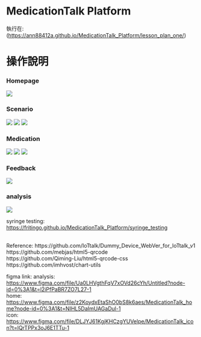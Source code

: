 # MedicationTalk Platform

執行在: (https://ann88412a.github.io/MedicationTalk_Platform/lesson_plan_one/)

# 操作說明
### Homepage
![](https://i.imgur.com/NYm1xY9.png)

### Scenario

![](https://i.imgur.com/CGA2SCG.png)
![](https://i.imgur.com/WVvBOXn.png)
![](https://i.imgur.com/sWUaG5d.png)

### Medication

![](https://i.imgur.com/P28nT5y.png)
![](https://i.imgur.com/BeguZsb.png)
![](https://i.imgur.com/Eed7PU6.png)


### Feedback

![](https://i.imgur.com/fwhefWn.png)

### analysis

![](https://i.imgur.com/MmzjQ9g.png)



syringe testing:
https://fritingo.github.io/MedicationTalk_Platform/syringe_testing


<br>
Reference:
https://github.com/IoTtalk/Dummy_Device_WebVer_for_IoTtalk_v1
<br>
https://github.com/mebjas/html5-qrcode
<br>
https://github.com/Qiming-Liu/html5-qrcode-css
<br>
https://github.com/imhvost/chart-utils


figma link:
analysis: https://www.figma.com/file/Ua0LHVgthFqV7xOVd26cYh/Untitled?node-id=0%3A1&t=l2iPfPaBR7ZO7L27-1
<br>
home: https://www.figma.com/file/z2KoydxEtaShO0bS8k6aes/MedicationTalk_home?node-id=0%3A1&t=NIHL5DaImUAGaDul-1
<br>
icon: https://www.figma.com/file/DLJYJ61KgjKHCzgYUVelpe/MedicationTalk_icon?t=lQrTPPx3oJ6E1TTu-1
